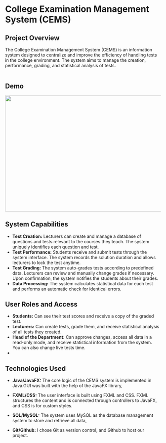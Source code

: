 # College Examination Management System (CEMS)

## Project Overview

The College Examination Management System (CEMS) is an information system designed to centralize and improve the efficiency of handling tests in the college environment. The system aims to manage the creation, performance, grading, and statistical analysis of tests.
<br/><br/>
## Demo
<img src="https://github.com/rsCode1/Cems/blob/main/cems-demo-git.gif" width="600" height="375"/>


## System Capabilities

- **Test Creation:** Lecturers can create and manage a database of questions and tests relevant to the courses they teach. The system uniquely identifies each question and test.
- **Test Performance:** Students receive and submit tests through the system interface. The system records the solution duration and allows lecturers to lock the test anytime.
- **Test Grading:** The system auto-grades tests according to predefined data. Lecturers can review and manually change grades if necessary. Upon confirmation, the system notifies the students about their grades.
- **Data Processing:** The system calculates statistical data for each test and performs an automatic check for identical errors.

## User Roles and Access
- **Students:** Can see their test scores and receive a copy of the graded test.
- **Lecturers:** Can create tests, grade them, and receive statistical analysis of all tests they created.
- **Head of the Department:** Can approve changes, access all data in a read-only mode, and receive statistical information from the system. You can also change live tests time.
- 
## Technologies Used

- **Java/JavaFX:** The core logic of the CEMS system is implemented in Java.GUI was built with the help of the JavaFX library,

- **FXML/CSS:**  The user interface is built using FXML and CSS.
FXML structures the content and is connected through controllers to JavaFX, and CSS is for custom styles.

- **SQL/MySQL:** The system uses MySQL as the database management system to store and retrieve all data,
- **Git/Github:** I chose Git as version control, and Github to host our project.





